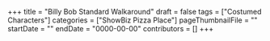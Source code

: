 +++
title = "Billy Bob Standard Walkaround"
draft = false
tags = ["Costumed Characters"]
categories = ["ShowBiz Pizza Place"]
pageThumbnailFile = ""
startDate = ""
endDate = "0000-00-00"
contributors = []
+++
